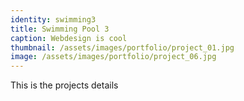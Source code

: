 ```yaml
---
identity: swimming3
title: Swimming Pool 3
caption: Webdesign is cool
thumbnail: /assets/images/portfolio/project_01.jpg
image: /assets/images/portfolio/project_06.jpg
---
```

This is the projects details
